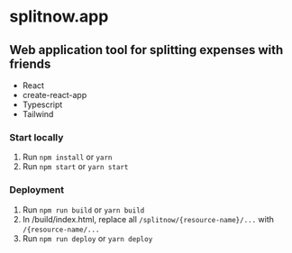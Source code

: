 # splitnow.app

## Web application tool for splitting expenses with friends

- React
- create-react-app
- Typescript
- Tailwind

### Start locally

1. Run `npm install` or `yarn`
2. Run `npm start` or `yarn start` 

### Deployment

1. Run `npm run build` or `yarn build`
2. In /build/index.html, replace all `/splitnow/{resource-name}/...` with `/{resource-name/...`
3. Run `npm run deploy` or `yarn deploy`
